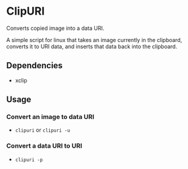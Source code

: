 # ClipURI

Converts copied image into a data URI.

A simple script for linux that takes an image currently in the clipboard, converts it to URI data, and inserts that data back into the clipboard.

## Dependencies

* xclip

## Usage

### Convert an image to data URI

* `clipuri` or `clipuri -u`

### Convert a data URI to URI

* `clipuri -p`
